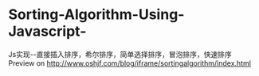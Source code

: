 # Sorting-Algorithm-Using-Javascript-
Js实现--直接插入排序，希尔排序，简单选择排序，冒泡排序，快速排序
Preview on http://www.oshjf.com/blog/iframe/sortingalgorithm/index.html
